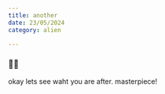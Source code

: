 ```yaml
---
title: another
date: 23/05/2024
category: alien

---
```


### 🦄🪽

okay lets see waht you are after. masterpiece!